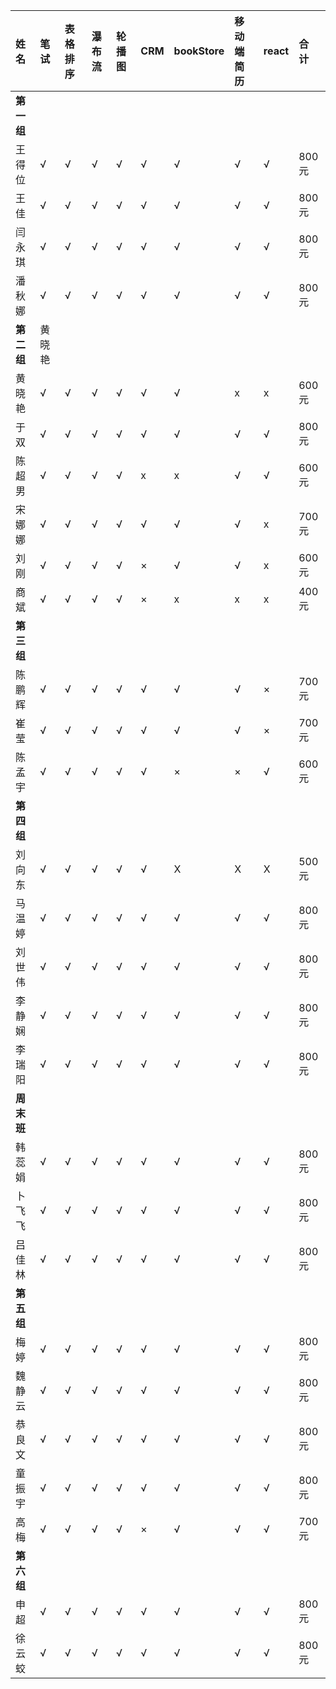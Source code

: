 |姓名|笔试|表格排序|瀑布流|轮播图|CRM|bookStore|移动端简历|react|合 计|
|:----|:----|:----|:----|:----|:----|:----|:----|:----|:-----|
|**第一组**|
|王得位| √|√ |√ |√ | √|√ |√ |√|800元 |
|王佳| √|√ |√ |√ | √|√ |√ |√|800元 |
|闫永琪| √|√ |√ |√ | √|√ |√ |√| 800元|
|潘秋娜| √|√ |√ |√ | √|√ |√  |√|800元 |
|**第二组**|黄晓艳| | | | | | | | |
|黄晓艳| √|√ |√ |√ | √|√ |x |x|600元 |
|于双| √|√ |√ |√ | √|√ |√ |√|800元 |
|陈超男| √|√ |√ |√ |x | x|√ |√| 600元|
|宋娜娜| √|√ |√ |√ | √|√ |√  |x|700元 |
|刘刚| √|√ |√ |√ | ×|√ |√  |x|600元 |
|商斌| √|√ |√ |√ | ×|x |x |x|400元 |
|**第三组**|
陈鹏辉| √|√ |√ |√ | √|√ |√ | × |700元 |
崔莹| √|√ |√ |√ | √|√ |√ | × |700元 |
|陈孟宇| √|√ |√ |√ | √|× |× |√| 600元|
|**第四组**|
|刘向东| √|√ |√ |√ | √|X |X  |X|500元 |
|马温婷| √|√ |√ |√ | √|√ |√  |√|800元 |
|刘世伟| √|√ |√ |√ | √|√ |√  |√|800元 |
|李静娴| √|√ |√ |√ | √|√ |√  |√|800元 |
|李瑞阳| √|√ |√ |√ | √|√ |√  |√|800元 |
|**周末班**|
|韩蕊娟| √|√ |√ |√ | √|√ |√  |√|800元 |
|卜飞飞| √|√ |√ |√ | √|√ |√  |√|800元 |
|吕佳林| √|√ |√ |√ | √|√ |√  |√|800元 |
|**第五组**|
|梅  婷| √|√ |√ |√ | √|√ |√ |√|800元 |
|魏静云| √|√ |√ |√ | √|√ |√ |√|800元 |
|恭良文| √|√ |√ |√ | √|√ |√ |√| 800元|
|童振宇| √|√ |√ |√ | √|√ |√  |√|800元 |
|高  梅| √|√ |√ |√ | ×|√ |√  |√|700元 |
|**第六组**|
|申超 | √|√ |√ |√ | √|√ |√ |√|800元 |
|徐云蛟| √|√ |√ |√ | √|√ |√ |√|800元 
